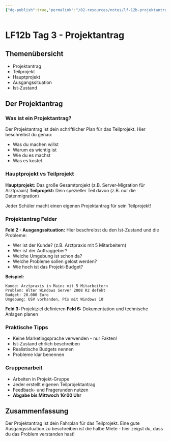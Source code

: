 ```yaml
---
{"dg-publish":true,"permalink":"/02-resources/notes/lf-12b-projektantrag/","tags":["GFN/LF12/FISI"],"noteIcon":"","updated":"2025-09-05T15:08:38.012+02:00"}
---
```


# LF12b Tag 3 - Projektantrag

## Themenübersicht

- Projektantrag
- Teilprojekt
- Hauptprojekt
- Ausgangssituation
- Ist-Zustand

## Der Projektantrag

### Was ist ein Projektantrag?

Der Projektantrag ist dein schriftlicher Plan für das Teilprojekt. Hier beschreibst du genau:

- Was du machen willst
- Warum es wichtig ist
- Wie du es machst
- Was es kostet

### Hauptprojekt vs Teilprojekt

**Hauptprojekt:** Das große Gesamtprojekt (z.B. Server-Migration für Arztpraxis) 
**Teilprojekt:** Dein spezieller Teil davon (z.B. nur die Datenmigration)

Jeder Schüler macht einen eigenen Projektantrag für sein Teilprojekt!

### Projektantrag Felder

**Feld 2 - Ausgangssituation:** Hier beschreibst du den Ist-Zustand und die Probleme:

- Wer ist der Kunde? (z.B. Arztpraxis mit 5 Mitarbeitern)
- Wer ist der Auftraggeber?
- Welche Umgebung ist schon da?
- Welche Probleme sollen gelöst werden?
- Wie hoch ist das Projekt-Budget?

**Beispiel:**

```
Kunde: Arztpraxis in Mainz mit 5 Mitarbeitern
Problem: Alter Windows Server 2008 R2 defekt
Budget: 20.000 Euro
Umgebung: USV vorhanden, PCs mit Windows 10
```

**Feld 3:** Projektziel definieren **Feld 6:** Dokumentation und technische Anlagen planen

### Praktische Tipps

- Keine Marketingsprache verwenden - nur Fakten!
- Ist-Zustand ehrlich beschreiben
- Realistische Budgets nennen
- Probleme klar benennen

### Gruppenarbeit

- Arbeiten in Projekt-Gruppe
- Jeder erstellt eigenen Teilprojektantrag
- Feedback- und Fragerunden nutzen
- **Abgabe bis Mittwoch 16:00 Uhr**

## Zusammenfassung

Der Projektantrag ist dein Fahrplan für das Teilprojekt. Eine gute Ausgangssituation zu beschreiben ist die halbe Miete - hier zeigst du, dass du das Problem verstanden hast!